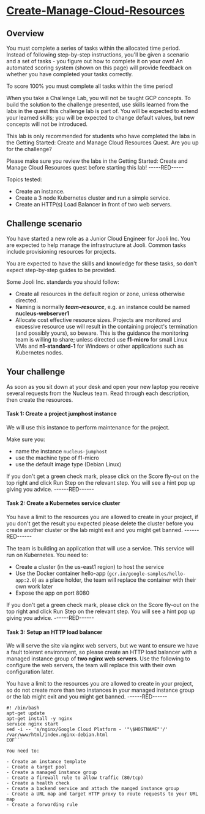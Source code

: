 # [Create-Manage-Cloud-Resources](https://google.qwiklabs.com/focuses/10258?parent=catalog)

## Overview
You must complete a series of tasks within the allocated time period. Instead of following step-by-step instructions, you'll be given a scenario and a set of tasks - you figure out how to complete it on your own! An automated scoring system (shown on this page) will provide feedback on whether you have completed your tasks correctly.

To score 100% you must complete all tasks within the time period!

When you take a Challenge Lab, you will not be taught GCP concepts. To build the solution to the challenge presented, use skills learned from the labs in the quest this challenge lab is part of. You will be expected to extend your learned skills; you will be expected to change default values, but new concepts will not be introduced.

This lab is only recommended for students who have completed the labs in the Getting Started: Create and Manage Cloud Resources Quest. Are you up for the challenge?

Please make sure you review the labs in the Getting Started: Create and Manage Cloud Resources quest before starting this lab! -----RED-----

Topics tested:

- Create an instance.
- Create a 3 node Kubernetes cluster and run a simple service.
- Create an HTTP(s) Load Balancer in front of two web servers.

## Challenge scenario
You have started a new role as a Junior Cloud Engineer for Jooli Inc. You are expected to help manage the infrastructure at Jooli. Common tasks include provisioning resources for projects.

You are expected to have the skills and knowledge for these tasks, so don't expect step-by-step guides to be provided.

Some Jooli Inc. standards you should follow:

- Create all resources in the default region or zone, unless otherwise directed.
- Naming is normally ___team-resource___, e.g. an instance could be named __nucleus-webserver1__
- Allocate cost effective resource sizes. Projects are monitored and excessive resource use will result in the containing project's termination (and possibly yours), so beware. This is the guidance the monitoring team is willing to share; unless directed use __f1-micro__ for small Linux VMs and __n1-standard-1__ for Windows or other applications such as Kubernetes nodes.

## Your challenge
As soon as you sit down at your desk and open your new laptop you receive several requests from the Nucleus team. Read through each description, then create the resources.

#### Task 1: Create a project jumphost instance
We will use this instance to perform maintenance for the project.

Make sure you:

- name the instance `nucleus-jumphost`
- use the machine type of f1-micro
- use the default image type (Debian Linux)

If you don't get a green check mark, please click on the Score fly-out on the top right and click Run Step on the relevant step. You will see a hint pop up giving you advice. ------RED------

#### Task 2: Create a Kubernetes service cluster

You have a limit to the resources you are allowed to create in your project, if you don't get the result you expected please delete the cluster before you create another cluster or the lab might exit and you might get banned. ------RED------

The team is building an application that will use a service. This service will run on Kubernetes. You need to:

- Create a cluster (in the us-east1 region) to host the service
- Use the Docker container hello-app (`gcr.io/google-samples/hello-app:2.0`) as a place holder, the team will replace the container with their own work later
- Expose the app on port 8080

If you don't get a green check mark, please click on the Score fly-out on the top right and click Run Step on the relevant step. You will see a hint pop up giving you advice. ------RED------

#### Task 3: Setup an HTTP load balancer
We will serve the site via nginx web servers, but we want to ensure we have a fault tolerant environment, so please create an HTTP load balancer with a managed instance group of __two nginx web servers__. Use the following to configure the web servers, the team will replace this with their own configuration later.

You have a limit to the resources you are allowed to create in your project, so do not create more than two instances in your managed instance group or the lab might exit and you might get banned. ------RED------

```cat << EOF > startup.sh
#! /bin/bash
apt-get update
apt-get install -y nginx
service nginx start
sed -i -- 's/nginx/Google Cloud Platform - '"\$HOSTNAME"'/' /var/www/html/index.nginx-debian.html
EOF```

You need to:

- Create an instance template
- Create a target pool
- Create a managed instance group
- Create a firewall rule to allow traffic (80/tcp)
- Create a health check
- Create a backend service and attach the manged instance group
- Create a URL map and target HTTP proxy to route requests to your URL map
- Create a forwarding rule
